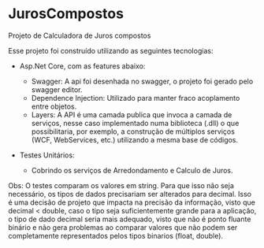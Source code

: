 # JurosCompostos

Projeto de Calculadora de Juros compostos

Esse projeto foi construído utilizando as seguintes tecnologias:

- Asp.Net Core, com as features abaixo:    
    + Swagger: A api foi desenhada no swagger, o projeto foi gerado pelo swagger editor.
    + Dependence Injection: Utilizado para manter fraco acoplamento entre objetos.
    + Layers: A API é uma camada publica que invoca a camada de serviços, nesse caso implementado numa biblioteca (.dll) o que 
      possibilitaria, por exemplo, a construção de múltiplos serviços (WCF, WebServices, etc.) utilizando a mesma base de códigos.
      
- Testes Unitários:
  + Cobrindo os serviços de Arredondamento e Calculo de Juros.
  
Obs: O testes comparam os valores em string. Para que isso não seja necessário, os tipos de dados precisariam ser alterados para decimal.
Isso é uma decisão de projeto que impacta na precisão da informação, visto que decimal < double, caso o tipo seja suficientemente grande
para a aplicação, o tipo de dado decimal seria mais adequado, visto que não é ponto fluante binário e não gera problemas ao comparar 
valores que não podem ser completamente representados pelos tipos binarios (float, double).

